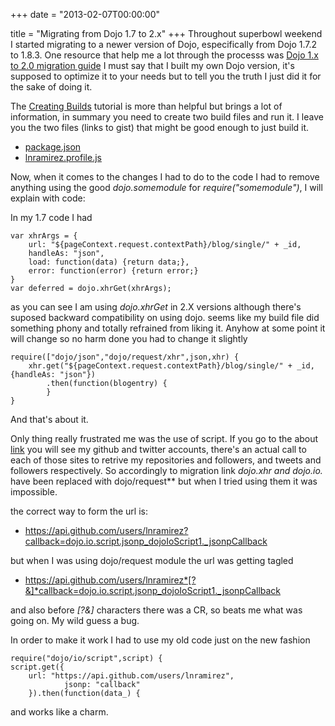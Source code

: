 +++
date = "2013-02-07T00:00:00"

title = "Migrating from Dojo 1.7 to 2.x"
+++
Throughout superbowl weekend I started migrating to a newer version of Dojo, especifically from Dojo 1.7.2 to 1.8.3. One resource that help me a lot through the processs was [Dojo 1.x to 2.0 migration guide](http://dojotoolkit.org/reference-guide/1.8/releasenotes/migration-2.0.html) I must say that I built my own Dojo version, it's supposed to optimize it to your needs but to tell you the truth I just did it for the sake of doing it. 

The [Creating Builds](http://dojotoolkit.org/documentation/tutorials/1.8/build/) tutorial is more than helpful but brings a lot of information, in summary you need to create two build files and run it. I leave you the two files (links to gist) that might be good enough to just build it. 

* [package.json](https://gist.github.com/lnramirez/4733370) 
* [lnramirez.profile.js](https://gist.github.com/lnramirez/f0739ca02fb136d063c6)

Now, when it comes to the changes I had to do to the code I had to remove anything using the good *dojo.somemodule* for *require("somemodule")*, I will explain with code:

In my 1.7 code I had

    var xhrArgs = {
        url: "${pageContext.request.contextPath}/blog/single/" + _id,
        handleAs: "json",
        load: function(data) {return data;},
        error: function(error) {return error;}
    }
    var deferred = dojo.xhrGet(xhrArgs);

as you can see I am using *dojo.xhrGet* in 2.X versions although there's suposed backward compatibility on using dojo. seems like my build file did something phony and totally refrained from liking it. Anyhow at some point it will change so no harm done you had to change it slightly 

    require(["dojo/json","dojo/request/xhr",json,xhr) {
        xhr.get("${pageContext.request.contextPath}/blog/single/" + _id,{handleAs: "json"})
            .then(function(blogentry) {
            }
    }

And that's about it.

Only thing really frustrated me was the use of script. If you go to the about [link](about/) you will see my github and twitter accounts, there's an actual call to each of those sites to retrive my repositories and followers, and tweets and followers respectively. So accordingly to migration link **dojo.xhr* and dojo.io.* have been replaced with dojo/request** but when I tried using them it was impossible.

the correct way to form the url is: 

* https://api.github.com/users/lnramirez?callback=dojo.io.script.jsonp_dojoIoScript1._jsonpCallback

but when I was using dojo/request module the url was getting tagled 

* https://api.github.com/users/lnramirez*[?&]*callback=dojo.io.script.jsonp_dojoIoScript1._jsonpCallback 

and also before *[?&]* characters there was a CR, so beats me what was going on. My wild guess a bug. 

In order to make it work I had to use my old code just on the new fashion

    require("dojo/io/script",script) {
    script.get({
        url: "https://api.github.com/users/lnramirez",
                jsonp: "callback"
        }).then(function(data_) {

and works like a charm.